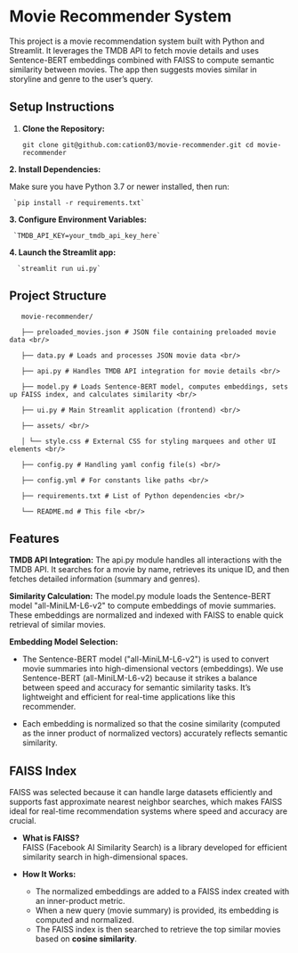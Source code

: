 # Movie Recommender System

This project is a movie recommendation system built with Python and Streamlit. It leverages the TMDB API to fetch movie details and uses Sentence-BERT embeddings combined with FAISS to compute semantic similarity between movies. The app then suggests movies similar in storyline and genre to the user’s query.

## Setup Instructions

1. **Clone the Repository:**

   `git clone git@github.com:cation03/movie-recommender.git
   cd movie-recommender`
   
**2. Install Dependencies:**

   Make sure you have Python 3.7 or newer installed, then run:
     
     `pip install -r requirements.txt`

**3. Configure Environment Variables:**

     `TMDB_API_KEY=your_tmdb_api_key_here`

**4. Launch the Streamlit app:**   

      `streamlit run ui.py`

## Project Structure
```
   movie-recommender/ 
   
   ├── preloaded_movies.json # JSON file containing preloaded movie data <br/>
   
   ├── data.py # Loads and processes JSON movie data <br/>
   
   ├── api.py # Handles TMDB API integration for movie details <br/>
   
   ├── model.py # Loads Sentence-BERT model, computes embeddings, sets up FAISS index, and calculates similarity <br/>
   
   ├── ui.py # Main Streamlit application (frontend) <br/>
   
   ├── assets/ <br/>
   
   │ └── style.css # External CSS for styling marquees and other UI elements <br/>
   
   ├── config.py # Handling yaml config file(s) <br/>
   
   ├── config.yml # For constants like paths <br/>
   
   ├── requirements.txt # List of Python dependencies <br/>
   
   └── README.md # This file <br/>
```

## Features

**TMDB API Integration:**
The api.py module handles all interactions with the TMDB API. It searches for a movie by name, retrieves its unique ID, and then fetches detailed information (summary and genres). 

**Similarity Calculation:**
The model.py module loads the Sentence-BERT model "all-MiniLM-L6-v2" to compute embeddings of movie summaries. These embeddings are normalized and indexed with FAISS to enable quick retrieval of similar movies.

**Embedding Model Selection:**
- The Sentence-BERT model ("all-MiniLM-L6-v2") is used to convert movie summaries into high-dimensional vectors (embeddings). We use Sentence-BERT (all-MiniLM-L6-v2) because it strikes a balance between speed and accuracy for semantic similarity tasks. It’s lightweight and efficient for real-time applications like this recommender.

- Each embedding is normalized so that the cosine similarity (computed as the inner product of normalized vectors) accurately reflects semantic similarity.

## FAISS Index

  FAISS was selected because it can handle large datasets efficiently and supports fast approximate nearest neighbor searches, which makes FAISS ideal for real-time recommendation systems where speed and accuracy are crucial.

- **What is FAISS?**  
  FAISS (Facebook AI Similarity Search) is a library developed for efficient similarity search in high-dimensional spaces.

- **How It Works:**  
  - The normalized embeddings are added to a FAISS index created with an inner-product metric.
  - When a new query (movie summary) is provided, its embedding is computed and normalized.
  - The FAISS index is then searched to retrieve the top similar movies based on **cosine similarity**.
  
